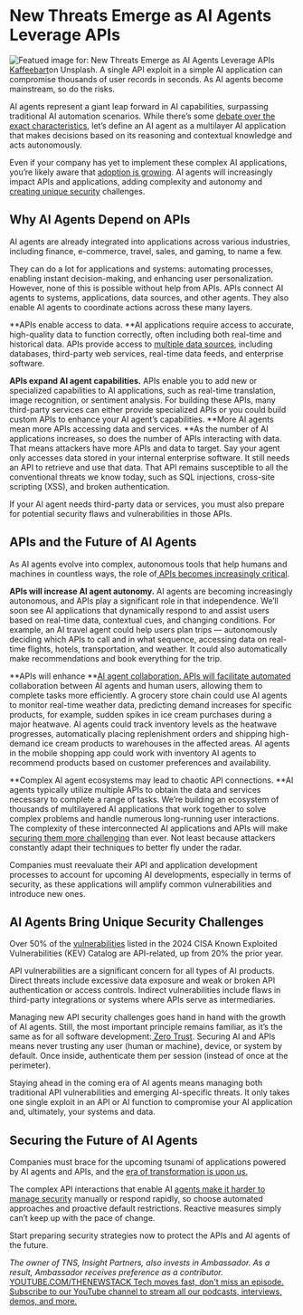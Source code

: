 # New Threats Emerge as AI Agents Leverage APIs
![Featued image for: New Threats Emerge as AI Agents Leverage APIs](https://cdn.thenewstack.io/media/2025/06/372cda12-kaffeebart-krpulsduetk-unsplash-1024x678.jpg)
[Kaffeebart](https://unsplash.com/@kaffeebart?utm_content=creditCopyText&utm_medium=referral&utm_source=unsplash)on Unsplash.
A single API exploit in a simple AI application can compromise thousands of user records in seconds. As AI agents become mainstream, so do the risks.

AI agents represent a giant leap forward in AI capabilities, surpassing traditional AI automation scenarios. While there’s some [debate over the exact characteristics](https://www.wsj.com/articles/everyones-talking-about-ai-agents-barely-anyone-knows-what-they-are-8941e234?mod=cio-journal_lead_pos2), let’s define an AI agent as a multilayer AI application that makes decisions based on its reasoning and contextual knowledge and acts autonomously.

Even if your company has yet to implement these complex AI applications, you’re likely aware that [adoption is growing](https://www.gartner.com/en/articles/ai-agents). AI agents will increasingly impact APIs and applications, adding complexity and autonomy and [creating unique security](https://thenewstack.io/security-needs-create-more-work-for-open-source-maintainers/) challenges.

## Why AI Agents Depend on APIs
AI agents are already integrated into applications across various industries, including finance, e-commerce, travel, sales, and gaming, to name a few.

They can do a lot for applications and systems: automating processes, enabling instant decision-making, and enhancing user personalization. However, none of this is possible without help from APIs. APIs connect AI agents to systems, applications, data sources, and other agents. They also enable AI agents to coordinate actions across these many layers.

**APIs enable access to data. **AI applications require access to accurate, high-quality data to function correctly, often including both real-time and historical data.
APIs provide access to [multiple data sources](https://thenewstack.io/best-practices-collect-and-query-data-from-multiple-sources/), including databases, third-party web services, real-time data feeds, and enterprise software.

**APIs expand AI agent capabilities.** APIs enable you to add new or specialized capabilities to AI applications, such as real-time translation, image recognition, or sentiment analysis. For building these APIs, many third-party services can either provide specialized APIs or you could build custom APIs to enhance your AI agent’s capabilities.
**More AI agents mean more APIs accessing data and services. **As the number of AI applications increases, so does the number of APIs interacting with data. That means attackers have more APIs and data to target.
Say your agent only accesses data stored in your internal enterprise software. It still needs an API to retrieve and use that data. That API remains susceptible to all the conventional threats we know today, such as SQL injections, cross-site scripting (XSS), and broken authentication.

If your AI agent needs third-party data or services, you must also prepare for potential security flaws and vulnerabilities in those APIs.

## APIs and the Future of AI Agents
As AI agents evolve into complex, autonomous tools that help humans and machines in countless ways, the role of[ APIs becomes increasingly critical](https://thenewstack.io/the-future-of-apis-lessons-in-security-composability-ai/).

**APIs will increase AI agent autonomy.** AI agents are becoming increasingly autonomous, and APIs play a significant role in that independence. We’ll soon see AI applications that dynamically respond to and assist users based on real-time data, contextual cues, and changing conditions.
For example, an AI travel agent could help users plan trips — autonomously deciding which APIs to call and in what sequence, accessing data on real-time flights, hotels, transportation, and weather. It could also automatically make recommendations and book everything for the trip.

**APIs will enhance **[AI agent collaboration. APIs will facilitate automated](https://thenewstack.io/how-ai-agents-are-starting-to-automate-the-enterprise/) collaboration between AI agents and human users, allowing them to complete tasks more efficiently.
A grocery store chain could use AI agents to monitor real-time weather data, predicting demand increases for specific products, for example, sudden spikes in ice cream purchases during a major heatwave. AI agents could track inventory levels as the heatwave progresses, automatically placing replenishment orders and shipping high-demand ice cream products to warehouses in the affected areas. AI agents in the mobile shopping app could work with inventory AI agents to recommend products based on customer preferences and availability.

**Complex AI agent ecosystems may lead to chaotic API connections. **AI agents typically utilize multiple APIs to obtain the data and services necessary to complete a range of tasks. We’re building an ecosystem of thousands of multilayered AI applications that work together to solve complex problems and handle numerous long-running user interactions.
The complexity of these interconnected AI applications and APIs will make [securing them more challenging](https://thenewstack.io/the-challenges-of-securing-the-open-source-supply-chain/) than ever. Not least because attackers constantly adapt their techniques to better fly under the radar.

Companies must reevaluate their API and application development processes to account for upcoming AI developments, especially in terms of security, as these applications will amplify common vulnerabilities and introduce new ones.

## AI Agents Bring Unique Security Challenges
Over 50% of the [vulnerabilities](https://www.wallarm.com/reports/2025-api-security-report) listed in the 2024 CISA Known Exploited Vulnerabilities (KEV) Catalog are API-related, up from 20% the prior year.

API vulnerabilities are a significant concern for all types of AI products. Direct threats include excessive data exposure and weak or broken API authentication or access controls. Indirect vulnerabilities include flaws in third-party integrations or systems where APIs serve as intermediaries.

Managing new API security challenges goes hand in hand with the growth of AI agents. Still, the most important principle remains familiar, as it’s the same as for all software development:[ Zero Trust](https://www.getambassador.io/blog/the-importance-of-zero-trust). Securing AI and APIs means never trusting any user (human or machine), device, or system by default. Once inside, authenticate them per session (instead of once at the perimeter).

Staying ahead in the coming era of AI agents means managing both traditional API vulnerabilities and emerging AI-specific threats. It only takes one single exploit in an API or AI function to compromise your AI application and, ultimately, your systems and data.

## Securing the Future of AI Agents
Companies must brace for the upcoming tsunami of applications powered by AI agents and APIs, and the [era of transformation is upon us.](https://www.forbes.com/councils/forbestechcouncil/2025/03/18/ai-will-transform-software-development-but-not-the-way-you-expect/)

The complex API interactions that enable AI [agents make it harder to manage security](https://thenewstack.io/what-hal-9000-teaches-us-about-ai-driven-authorization/) manually or respond rapidly, so choose automated approaches and proactive default restrictions. Reactive measures simply can’t keep up with the pace of change.

Start preparing security strategies now to protect the APIs and AI agents of the future.

*The owner of TNS, Insight Partners, also invests in Ambassador. As a result, Ambassador receives preference as a contributor.*
[
YOUTUBE.COM/THENEWSTACK
Tech moves fast, don't miss an episode. Subscribe to our YouTube
channel to stream all our podcasts, interviews, demos, and more.
](https://youtube.com/thenewstack?sub_confirmation=1)